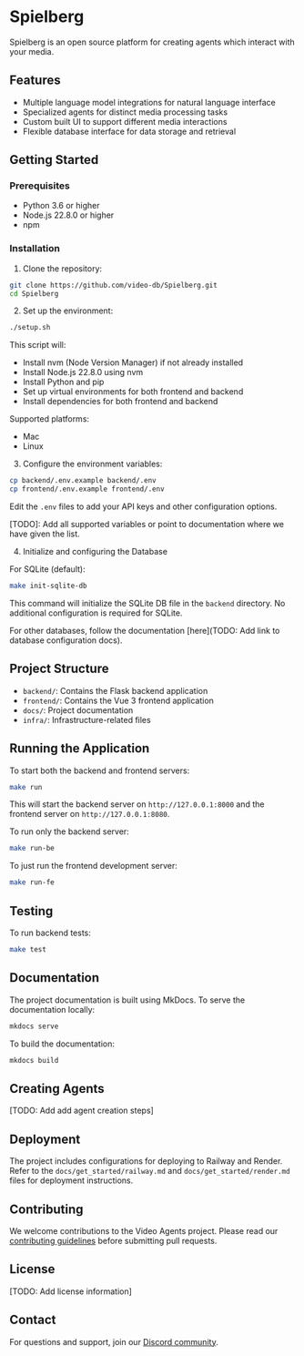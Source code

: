 # Spielberg

Spielberg is an open source platform for creating agents which interact with your media.

## Features

- Multiple language model integrations for natural language interface
- Specialized agents for distinct media processing tasks
- Custom built UI to support different media interactions
- Flexible database interface for data storage and retrieval

## Getting Started

### Prerequisites

- Python 3.6 or higher
- Node.js 22.8.0 or higher
- npm

### Installation

1. Clone the repository:

``` bash
git clone https://github.com/video-db/Spielberg.git
cd Spielberg
```

2. Set up the environment:

```bash
./setup.sh
```

This script will:
- Install nvm (Node Version Manager) if not already installed
- Install Node.js 22.8.0 using nvm
- Install Python and pip
- Set up virtual environments for both frontend and backend
- Install dependencies for both frontend and backend

Supported platforms:
- Mac
- Linux

3. Configure the environment variables:

```bash
cp backend/.env.example backend/.env
cp frontend/.env.example frontend/.env
```

Edit the `.env` files to add your API keys and other configuration options.

[TODO]: Add all supported variables or point to documentation where we have given the list.

4.  Initialize and configuring the Database

For SQLite (default):
```bash
make init-sqlite-db
```

This command will initialize the SQLite DB file in the `backend` directory. No additional configuration is required for SQLite.

For other databases, follow the documentation [here](TODO: Add link to database configuration docs).


## Project Structure

- `backend/`: Contains the Flask backend application
- `frontend/`: Contains the Vue 3 frontend application
- `docs/`: Project documentation
- `infra/`: Infrastructure-related files


## Running the Application

To start both the backend and frontend servers:

```bash
make run
```

This will start the backend server on `http://127.0.0.1:8000` and the frontend server on `http://127.0.0.1:8080`.

To run only the backend server:

```bash
make run-be
```

To just run the frontend development server:

```bash
make run-fe
```

## Testing

To run backend tests:

```bash
make test
```

## Documentation

The project documentation is built using MkDocs. To serve the documentation locally:

```bash
mkdocs serve
```

To build the documentation:

```bash
mkdocs build
```

## Creating Agents
[TODO: Add add agent creation steps]

## Deployment

The project includes configurations for deploying to Railway and Render. Refer to the `docs/get_started/railway.md` and `docs/get_started/render.md` files for deployment instructions.

## Contributing

We welcome contributions to the Video Agents project. Please read our [contributing guidelines](docs/get_started/contributing.md) before submitting pull requests.

## License

[TODO: Add license information]

## Contact

For questions and support, join our [Discord community](https://discord.com/invite/py9P639jGz).

